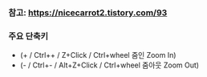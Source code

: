 ### 참고: https://nicecarrot2.tistory.com/93

### 주요 단축키
  - (+ / Ctrl++ / Z+Click / Ctrl+wheel	줌인 Zoom In)
  - (- / Ctrl+- /  Alt+Z+Click / Ctrl+wheel	줌아웃 Zoom Out)
